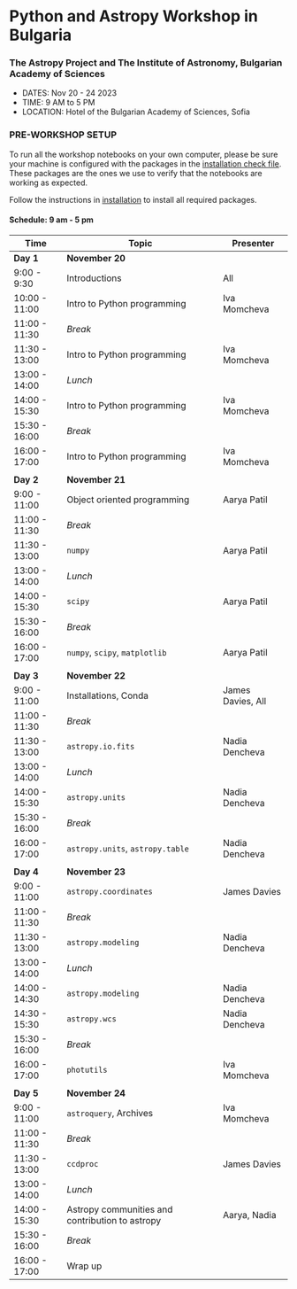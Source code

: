 # Python and Astropy Workshop in Bulgaria
### The Astropy Project and The Institute of Astronomy, Bulgarian Academy of Sciences

- DATES: Nov 20 - 24 2023
- TIME: 9 AM to 5 PM
- LOCATION: Hotel of the Bulgarian Academy of Sciences, Sofia

### PRE-WORKSHOP SETUP

To run all the workshop notebooks on your own computer, please be sure your machine is configured with the packages in the [installation check file](https://github.com/nden/astropy_bg_2023/blob/main/00-Install/environment.yml/). These packages are the ones we use to verify that the notebooks are working as expected.

Follow the instructions in
[installation](https://github.com/nden/astropy_bg_2023/blob/main/00-Install/Installation.md)
to install all required packages.

#### Schedule:  9 am - 5 pm

|Time           | Topic                  | Presenter     |
|---------------|------------------------|---------------|
| **Day 1**     | **November 20**        |               |
|  9:00 - 9:30  | Introductions          | All           |
| 10:00 - 11:00 | Intro to Python programming| Iva Momcheva|
| 11:00 - 11:30 | _Break_ | |
| 11:30 - 13:00 | Intro to Python programming| Iva Momcheva|
| 13:00 - 14:00 | _Lunch_               |              |
| 14:00 - 15:30 | Intro to Python programming | Iva Momcheva         |
| 15:30 - 16:00 | _Break_                   |              |
| 16:00 - 17:00 | Intro to Python programming | Iva Momcheva         |
|               |                         |              |
| **Day 2**     | **November 21**        |               |
|  9:00 - 11:00 | Object oriented programming | Aarya Patil|
| 11:00 - 11:30 | _Break_               |               |
| 11:30 - 13:00 | `numpy`                | Aarya Patil     |
| 13:00 - 14:00 | _Lunch_          |    |
| 14:00 - 15:30 |  `scipy`  |  Aarya Patil|
| 15:30 - 16:00 | _Break_  | |
| 16:00 - 17:00 | `numpy`, `scipy`, `matplotlib` | Aarya Patil|
|               |                         |              |
| **Day 3**     | **November 22**        |               |
|  9:00 - 11:00 | Installations, Conda  | James Davies, All|
| 11:00 - 11:30 | _Break_        |   |
| 11:30 - 13:00 | `astropy.io.fits` | Nadia Dencheva|
| 13:00 - 14:00 | _Lunch_ | |
| 14:00 - 15:30 | `astropy.units` | Nadia Dencheva|
| 15:30 - 16:00 | _Break_ | | 
| 16:00 - 17:00 | `astropy.units`, `astropy.table` | Nadia Dencheva|
|               |                         |              |
| **Day 4**     | **November 23**        |   
|  9:00 - 11:00 | `astropy.coordinates` | James Davies|
| 11:00 - 11:30 | _Break_ | |
| 11:30 - 13:00 | `astropy.modeling` | Nadia Dencheva|
| 13:00 - 14:00 | _Lunch_ | |
| 14:00 - 14:30 | `astropy.modeling` | Nadia Dencheva |
| 14:30 - 15:30 | `astropy.wcs`      | Nadia Dencheva |
| 15:30 - 16:00 | _Break_ |  |
| 16:00 - 17:00 | `photutils` | Iva Momcheva|
|               |                         |              |
| **Day 5**     | **November 24**        |   
|  9:00 - 11:00 | `astroquery`, Archives | Iva Momcheva|
| 11:00 - 11:30 | _Break_ | |
| 11:30 - 13:00 | `ccdproc` | James Davies |
| 13:00 - 14:00 | _Lunch_ | |
| 14:00 - 15:30 | Astropy communities and contribution to astropy | Aarya, Nadia|
| 15:30 - 16:00 | _Break_ | |
| 16:00 - 17:00 | Wrap up | |




